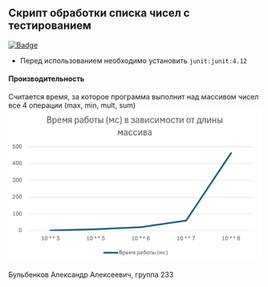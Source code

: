 ## Скрипт обработки списка чисел с тестированием
[![Badge](https://github.com/alex-bul/tphse2/actions/workflows/maven.yml/badge.svg)](https://github.com/alex-bul/tphse2/actions/workflows/maven.yml)
- Перед использованием необходимо установить `junit:junit:4.12`

#### Производительность
Считается время, за которое программа выполнит над массивом чисел все 4 операции (max, min, mult, sum)
![Моя картинка](https://github.com/alex-bul/tphse2/blob/master/speed_result.jpg?raw=true)


Бульбенков Александр Алексеевич, группа 233
